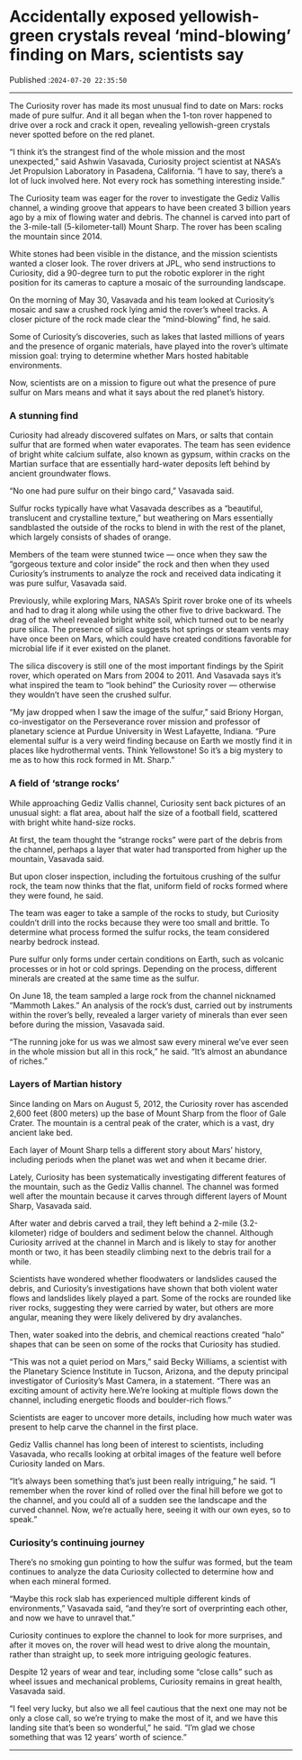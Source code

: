 # Accidentally exposed yellowish-green crystals reveal ‘mind-blowing’ finding on Mars, scientists say

Published :`2024-07-20 22:35:50`

---

The Curiosity rover has made its most unusual find to date on Mars: rocks made of pure sulfur. And it all began when the 1-ton rover happened to drive over a rock and crack it open, revealing yellowish-green crystals never spotted before on the red planet.

“I think it’s the strangest find of the whole mission and the most unexpected,” said Ashwin Vasavada, Curiosity project scientist at NASA’s Jet Propulsion Laboratory in Pasadena, California. “I have to say, there’s a lot of luck involved here. Not every rock has something interesting inside.”

The Curiosity team was eager for the rover to investigate the Gediz Vallis channel, a winding groove that appears to have been created 3 billion years ago by a mix of flowing water and debris. The channel is carved into part of the 3-mile-tall (5-kilometer-tall) Mount Sharp. The rover has been scaling the mountain since 2014.

White stones had been visible in the distance, and the mission scientists wanted a closer look. The rover drivers at JPL, who send instructions to Curiosity, did a 90-degree turn to put the robotic explorer in the right position for its cameras to capture a mosaic of the surrounding landscape.

On the morning of May 30, Vasavada and his team looked at Curiosity’s mosaic and saw a crushed rock lying amid the rover’s wheel tracks. A closer picture of the rock made clear the “mind-blowing” find, he said.

Some of Curiosity’s discoveries, such as lakes that lasted millions of years and the presence of organic materials, have played into the rover’s ultimate mission goal: trying to determine whether Mars hosted habitable environments.

Now, scientists are on a mission to figure out what the presence of pure sulfur on Mars means and what it says about the red planet’s history.

### A stunning find

Curiosity had already discovered sulfates on Mars, or salts that contain sulfur that are formed when water evaporates. The team has seen evidence of bright white calcium sulfate, also known as gypsum, within cracks on the Martian surface that are essentially hard-water deposits left behind by ancient groundwater flows.

“No one had pure sulfur on their bingo card,” Vasavada said.

Sulfur rocks typically have what Vasavada describes as a “beautiful, translucent and crystalline texture,” but weathering on Mars essentially sandblasted the outside of the rocks to blend in with the rest of the planet, which largely consists of shades of orange.

Members of the team were stunned twice — once when they saw the “gorgeous texture and color inside” the rock and then when they used Curiosity’s instruments to analyze the rock and received data indicating it was pure sulfur, Vasavada said.

Previously, while exploring Mars, NASA’s Spirit rover broke one of its wheels and had to drag it along while using the other five to drive backward. The drag of the wheel revealed bright white soil, which turned out to be nearly pure silica. The presence of silica suggests hot springs or steam vents may have once been on Mars, which could have created conditions favorable for microbial life if it ever existed on the planet.

The silica discovery is still one of the most important findings by the Spirit rover, which operated on Mars from 2004 to 2011. And Vasavada says it’s what inspired the team to “look behind” the Curiosity rover — otherwise they wouldn’t have seen the crushed sulfur.

“My jaw dropped when I saw the image of the sulfur,” said Briony Horgan, co-investigator on the Perseverance rover mission and professor of planetary science at Purdue University in West Lafayette, Indiana. “Pure elemental sulfur is a very weird finding because on Earth we mostly find it in places like hydrothermal vents. Think Yellowstone! So it’s a big mystery to me as to how this rock formed in Mt. Sharp.”

### A field of ‘strange rocks’

While approaching Gediz Vallis channel, Curiosity sent back pictures of an unusual sight: a flat area, about half the size of a football field, scattered with bright white hand-size rocks.

At first, the team thought the “strange rocks” were part of the debris from the channel, perhaps a layer that water had transported from higher up the mountain, Vasavada said.

But upon closer inspection, including the fortuitous crushing of the sulfur rock, the team now thinks that the flat, uniform field of rocks formed where they were found, he said.

The team was eager to take a sample of the rocks to study, but Curiosity couldn’t drill into the rocks because they were too small and brittle. To determine what process formed the sulfur rocks, the team considered nearby bedrock instead.

Pure sulfur only forms under certain conditions on Earth, such as volcanic processes or in hot or cold springs. Depending on the process, different minerals are created at the same time as the sulfur.

On June 18, the team sampled a large rock from the channel nicknamed “Mammoth Lakes.” An analysis of the rock’s dust, carried out by instruments within the rover’s belly, revealed a larger variety of minerals than ever seen before during the mission, Vasavada said.

“The running joke for us was we almost saw every mineral we’ve ever seen in the whole mission but all in this rock,” he said. “It’s almost an abundance of riches.”

### Layers of Martian history

Since landing on Mars on August 5, 2012, the Curiosity rover has ascended 2,600 feet (800 meters) up the base of Mount Sharp from the floor of Gale Crater. The mountain is a central peak of the crater, which is a vast, dry ancient lake bed.

Each layer of Mount Sharp tells a different story about Mars’ history, including periods when the planet was wet and when it became drier.

Lately, Curiosity has been systematically investigating different features of the mountain, such as the Gediz Vallis channel. The channel was formed well after the mountain because it carves through different layers of Mount Sharp, Vasavada said.

After water and debris carved a trail, they left behind a 2-mile (3.2-kilometer) ridge of boulders and sediment below the channel. Although Curiosity arrived at the channel in March and is likely to stay for another month or two, it has been steadily climbing next to the debris trail for a while.

Scientists have wondered whether floodwaters or landslides caused the debris, and Curiosity’s investigations have shown that both violent water flows and landslides likely played a part. Some of the rocks are rounded like river rocks, suggesting they were carried by water, but others are more angular, meaning they were likely delivered by dry avalanches.

Then, water soaked into the debris, and chemical reactions created “halo” shapes that can be seen on some of the rocks that Curiosity has studied.

“This was not a quiet period on Mars,” said Becky Williams, a scientist with the Planetary Science Institute in Tucson, Arizona, and the deputy principal investigator of Curiosity’s Mast Camera, in a statement. “There was an exciting amount of activity here.We’re looking at multiple flows down the channel, including energetic floods and boulder-rich flows.”

Scientists are eager to uncover more details, including how much water was present to help carve the channel in the first place.

Gediz Vallis channel has long been of interest to scientists, including Vasavada, who recalls looking at orbital images of the feature well before Curiosity landed on Mars.

“It’s always been something that’s just been really intriguing,” he said. “I remember when the rover kind of rolled over the final hill before we got to the channel, and you could all of a sudden see the landscape and the curved channel. Now, we’re actually here, seeing it with our own eyes, so to speak.”

### Curiosity’s continuing journey

There’s no smoking gun pointing to how the sulfur was formed, but the team continues to analyze the data Curiosity collected to determine how and when each mineral formed.

“Maybe this rock slab has experienced multiple different kinds of environments,” Vasavada said, “and they’re sort of overprinting each other, and now we have to unravel that.”

Curiosity continues to explore the channel to look for more surprises, and after it moves on, the rover will head west to drive along the mountain, rather than straight up, to seek more intriguing geologic features.

Despite 12 years of wear and tear, including some “close calls” such as wheel issues and mechanical problems, Curiosity remains in great health, Vasavada said.

“I feel very lucky, but also we all feel cautious that the next one may not be only a close call, so we’re trying to make the most of it, and we have this landing site that’s been so wonderful,” he said. “I’m glad we chose something that was 12 years’ worth of science.”

---

